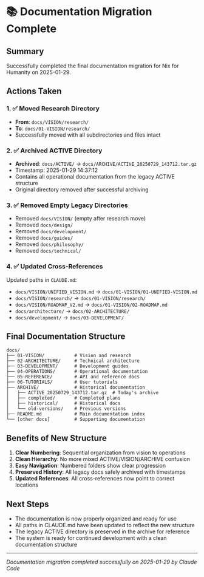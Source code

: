 # 📚 Documentation Migration Complete

## Summary

Successfully completed the final documentation migration for Nix for Humanity on 2025-01-29.

## Actions Taken

### 1. ✅ Moved Research Directory
- **From**: `docs/VISION/research/`
- **To**: `docs/01-VISION/research/`
- Successfully moved with all subdirectories and files intact

### 2. ✅ Archived ACTIVE Directory
- **Archived**: `docs/ACTIVE/` → `docs/ARCHIVE/ACTIVE_20250729_143712.tar.gz`
- Timestamp: 2025-01-29 14:37:12
- Contains all operational documentation from the legacy ACTIVE structure
- Original directory removed after successful archiving

### 3. ✅ Removed Empty Legacy Directories
- Removed `docs/VISION/` (empty after research move)
- Removed `docs/design/`
- Removed `docs/development/`
- Removed `docs/guides/`
- Removed `docs/philosophy/`
- Removed `docs/technical/`

### 4. ✅ Updated Cross-References
Updated paths in `CLAUDE.md`:
- `docs/VISION/UNIFIED_VISION.md` → `docs/01-VISION/01-UNIFIED-VISION.md`
- `docs/VISION/research/` → `docs/01-VISION/research/`
- `docs/VISION/ROADMAP_V2.md` → `docs/01-VISION/02-ROADMAP.md`
- `docs/architecture/` → `docs/02-ARCHITECTURE/`
- `docs/development/` → `docs/03-DEVELOPMENT/`

## Final Documentation Structure

```
docs/
├── 01-VISION/           # Vision and research
├── 02-ARCHITECTURE/     # Technical architecture
├── 03-DEVELOPMENT/      # Development guides
├── 04-OPERATIONS/       # Operational documentation
├── 05-REFERENCE/        # API and reference docs
├── 06-TUTORIALS/        # User tutorials
├── ARCHIVE/             # Historical documentation
│   ├── ACTIVE_20250729_143712.tar.gz  # Today's archive
│   ├── completed/       # Completed plans
│   ├── historical/      # Historical docs
│   └── old-versions/    # Previous versions
├── README.md            # Main documentation index
└── [other docs]         # Supporting documentation
```

## Benefits of New Structure

1. **Clear Numbering**: Sequential organization from vision to operations
2. **Clean Hierarchy**: No more mixed ACTIVE/VISION/ARCHIVE confusion
3. **Easy Navigation**: Numbered folders show clear progression
4. **Preserved History**: All legacy docs safely archived with timestamps
5. **Updated References**: All cross-references now point to correct locations

## Next Steps

- The documentation is now properly organized and ready for use
- All paths in CLAUDE.md have been updated to reflect the new structure
- The legacy ACTIVE directory is preserved in the archive for reference
- The system is ready for continued development with a clean documentation structure

---

*Documentation migration completed successfully on 2025-01-29 by Claude Code*